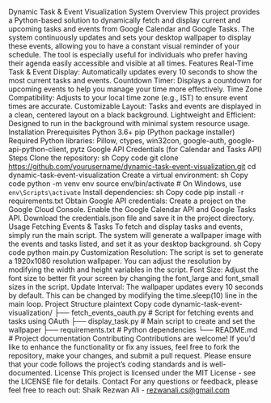 Dynamic Task & Event Visualization System Overview This project provides a Python-based solution to dynamically fetch and display current and upcoming tasks and events from Google Calendar and Google Tasks. The system continuously updates and sets your desktop wallpaper to display these events, allowing you to have a constant visual reminder of your schedule. The tool is especially useful for individuals who prefer having their agenda easily accessible and visible at all times.  Features Real-Time Task & Event Display: Automatically updates every 10 seconds to show the most current tasks and events. Countdown Timer: Displays a countdown for upcoming events to help you manage your time more effectively. Time Zone Compatibility: Adjusts to your local time zone (e.g., IST) to ensure event times are accurate. Customizable Layout: Tasks and events are displayed in a clean, centered layout on a black background. Lightweight and Efficient: Designed to run in the background with minimal system resource usage. Installation Prerequisites Python 3.6+ pip (Python package installer) Required Python libraries: Pillow, ctypes, win32con, google-auth, google-api-python-client, pytz Google API Credentials (for Calendar and Tasks API) Steps Clone the repository:  sh Copy code git clone https://github.com/yourusername/dynamic-task-event-visualization.git cd dynamic-task-event-visualization Create a virtual environment:  sh Copy code python -m venv env source env/bin/activate   # On Windows, use `env\Scripts\activate` Install dependencies:  sh Copy code pip install -r requirements.txt Obtain Google API credentials:  Create a project on the Google Cloud Console. Enable the Google Calendar API and Google Tasks API. Download the credentials.json file and save it in the project directory. Usage Fetching Events & Tasks To fetch and display tasks and events, simply run the main script. The system will generate a wallpaper image with the events and tasks listed, and set it as your desktop background.  sh Copy code python main.py Customization Resolution: The script is set to generate a 1920x1080 resolution wallpaper. You can adjust the resolution by modifying the width and height variables in the script. Font Size: Adjust the font size to better fit your screen by changing the font_large and font_small sizes in the script. Update Interval: The wallpaper updates every 10 seconds by default. This can be changed by modifying the time.sleep(10) line in the main loop. Project Structure plaintext Copy code dynamic-task-event-visualization/ ├── fetch_events_oauth.py    # Script for fetching events and tasks using OAuth ├── display_task.py          # Main script to create and set the wallpaper ├── requirements.txt         # Python dependencies └── README.md                # Project documentation Contributing Contributions are welcome! If you'd like to enhance the functionality or fix any issues, feel free to fork the repository, make your changes, and submit a pull request. Please ensure that your code follows the project’s coding standards and is well-documented.  License This project is licensed under the MIT License - see the LICENSE file for details.  Contact For any questions or feedback, please feel free to reach out:  Shaik Rezwan Ali - rezwanali.cs@gmail.com
